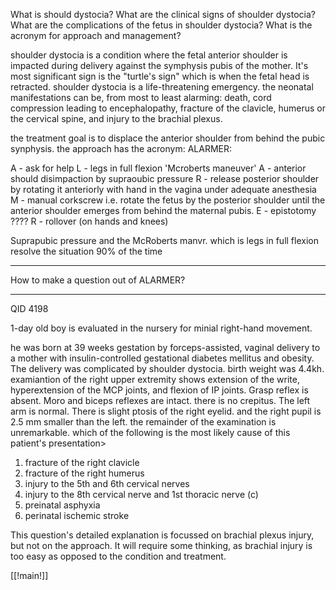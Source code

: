 What is should dystocia?
What are the clinical signs of shoulder dystocia? 
What are the complications of the fetus in shoulder dystocia? 
What is the acronym for approach and management? 

shoulder dystocia is a condition where the fetal anterior shoulder is impacted during delivery against the symphysis pubis of the mother. It's most significant sign is the "turtle's sign" which is when the fetal head is retracted. shoulder dystocia is a life-threatening emergency. the neonatal manifestations can be, from most to least alarming: death, cord compression leading to encephalopathy, fracture of the clavicle, humerus or the cervical spine, and injury to the brachial plexus. 

the treatment goal is to displace the anterior shoulder from behind the pubic synphysis. the approach has the acronym: ALARMER: 

A - ask for help 
L - legs in full flexion 'Mcroberts maneuver'
A - anterior should disimpaction by supraoubic pressure 
R - release posterior shoulder by rotating it anteriorly with hand in the vagina under adequate anesthesia 
M - manual corkscrew i.e. rotate the fetus by the posterior shoulder until the anterior shoulder emerges from behind the maternal pubis. 
E - epistotomy ???? 
R - rollover (on hands and knees) 

Suprapubic pressure and the McRoberts manvr. which is legs in full flexion resolve the situation 90% of the time 

-----

How to make a question out of ALARMER? 

-------

QID 4198 

1-day old boy is evaluated in the nursery for minial right-hand movement. 

he was born at 39 weeks gestation by forceps-assisted, vaginal delivery to a mother with insulin-controlled gestational diabetes mellitus and obesity. The delivery was complicated by shoulder dystocia. birth weight was 4.4kh. examiantion of the right upper extremity shows extension of the write, hyperextension of the MCP joints, and flexion of IP joints. Grasp reflex is absent. Moro and biceps reflexes are intact. there is no crepitus. The left arm is normal. There is slight ptosis of the right eyelid. and the right pupil is 2.5 mm smaller than the left. the remainder of the examination is unremarkable. which of the following is the most likely cause of this patient's presentation> 

1. fracture of the right clavicle 
2. fracture of the right humerus 
3. injury to the 5th and 6th cervical nerves 
4. injury to the 8th cervical nerve and 1st thoracic nerve (c)
5. preinatal asphyxia
6. perinatal ischemic stroke 

This question's detailed explanation is focussed on brachial plexus injury, but not on the approach. It will require some thinking, as brachial injury is too easy as opposed to the condition and treatment. 

[[!main!]]
